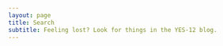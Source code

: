 ```yaml
---
layout: page
title: Search
subtitle: Feeling lost? Look for things in the YES-12 blog.
---
```


<script async src="https://cse.google.com/cse.js?cx=c937f5a877a70e7af"></script>
<div class="gcse-search"></div>
